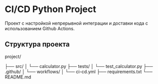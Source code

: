 # CI/CD Python Project

Проект с настройкой непрерывной интеграции и доставки кода с использованием Github Actions.

## Структура проекта
project/

├── src/
│ └── calculator.py
├── tests/
│ └── test_calculator.py
├── .github/
│ └── workflows/
│ └── ci-cd.yml
├── requirements.txt
└── README.md
